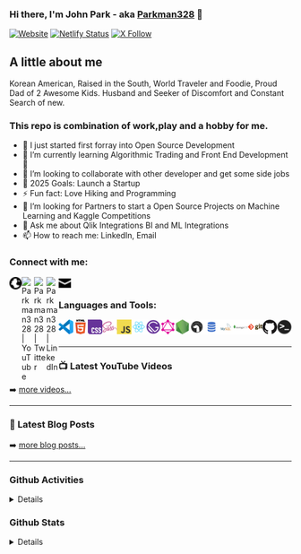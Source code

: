 ### Hi there, I'm John Park - aka [Parkman328][website] 👋
[![Website](https://img.shields.io/website?label=johnpark.io&style=for-the-badge&url=https://johnpark.io/)](https://johnpark.io)
[![Netlify Status](https://api.netlify.com/api/v1/badges/cd957574-9bf4-4aa1-9de2-f793c8757291/deploy-status)](https://app.netlify.com/projects/parkman328/deploys)
[![X Follow](https://img.shields.io/twitter/follow/jpark328?color=1DA1F2&logo=twitter&style=for-the-badge)](https://x.com/jpark328)

## A little about me

Korean American, Raised in the South, World Traveler and Foodie, Proud Dad of 2 Awesome Kids. Husband and Seeker of Discomfort and Constant Search of new.

### This repo is combination of work,play and a hobby for me.

- 🔭 I just started first forray into Open Source Development
- 🌱 I’m currently learning Algorithmic Trading and Front End Development 🤣
- 👯 I’m looking to collaborate with other developer and get some side jobs
- 🥅 2025 Goals: Launch a Startup
- ⚡ Fun fact: Love Hiking and Programming
- 🤔 I’m looking for Partners to start a Open Source Projects on Machine Learning and Kaggle Competitions
- 💬 Ask me about Qlik Integrations BI and ML Integrations
- 📫 How to reach me: LinkedIn, Email

### Connect with me:

[<img align="left" alt="johnpark.io" width="22px" src="https://raw.githubusercontent.com/iconic/open-iconic/master/svg/globe.svg" />][website]
[<img align="left" alt="Parkman328 | YouTube" width="22px" src="https://cdn.jsdelivr.net/npm/simple-icons@v3/icons/youtube.svg" />][youtube-work]
[<img align="left" alt="Parkman328 | Twitter" width="22px" src="https://cdn.jsdelivr.net/npm/simple-icons@v3/icons/twitter.svg" />][twitter]
[<img align="left" alt="Parkman328 | LinkedIn" width="22px" src="https://cdn.jsdelivr.net/npm/simple-icons@v3/icons/linkedin.svg" />][linkedin]
[<img align="left" alt="Parkman328 | LinkedIn" width="22px" src="https://raw.githubusercontent.com/iconic/open-iconic/master/svg/envelope-closed.svg" />][linkedin]
<br />

### Languages and Tools:

[<img align="left" alt="Visual Studio Code" width="26px" src="https://raw.githubusercontent.com/github/explore/80688e429a7d4ef2fca1e82350fe8e3517d3494d/topics/visual-studio-code/visual-studio-code.png" />][website]
[<img align="left" alt="HTML5" width="26px" src="https://raw.githubusercontent.com/github/explore/80688e429a7d4ef2fca1e82350fe8e3517d3494d/topics/html/html.png" />][website]
[<img align="left" alt="CSS3" width="26px" src="https://raw.githubusercontent.com/github/explore/80688e429a7d4ef2fca1e82350fe8e3517d3494d/topics/css/css.png" />][website]
[<img align="left" alt="Sass" width="26px" src="https://raw.githubusercontent.com/github/explore/80688e429a7d4ef2fca1e82350fe8e3517d3494d/topics/sass/sass.png" />][website]
[<img align="left" alt="JavaScript" width="26px" src="https://raw.githubusercontent.com/github/explore/80688e429a7d4ef2fca1e82350fe8e3517d3494d/topics/javascript/javascript.png" />][website]
[<img align="left" alt="React" width="26px" src="https://raw.githubusercontent.com/github/explore/80688e429a7d4ef2fca1e82350fe8e3517d3494d/topics/react/react.png" />][website]
[<img align="left" alt="Gatsby" width="26px" src="https://raw.githubusercontent.com/github/explore/e94815998e4e0713912fed477a1f346ec04c3da2/topics/gatsby/gatsby.png" />][website]
[<img align="left" alt="GraphQL" width="26px" src="https://raw.githubusercontent.com/github/explore/80688e429a7d4ef2fca1e82350fe8e3517d3494d/topics/graphql/graphql.png" />][website]
[<img align="left" alt="Node.js" width="26px" src="https://raw.githubusercontent.com/github/explore/80688e429a7d4ef2fca1e82350fe8e3517d3494d/topics/nodejs/nodejs.png" />][website]
[<img align="left" alt="Deno" width="26px" src="https://raw.githubusercontent.com/github/explore/361e2821e2dea67711cde99c9c40ed357061cf27/topics/deno/deno.png"/>][website]
[<img align="left" alt="SQL" width="26px" src="https://raw.githubusercontent.com/github/explore/80688e429a7d4ef2fca1e82350fe8e3517d3494d/topics/sql/sql.png" />][website]
[<img align="left" alt="MySQL" width="26px" src="https://raw.githubusercontent.com/github/explore/80688e429a7d4ef2fca1e82350fe8e3517d3494d/topics/mysql/mysql.png" />][website]
[<img align="left" alt="MongoDB" width="26px" src="https://raw.githubusercontent.com/github/explore/80688e429a7d4ef2fca1e82350fe8e3517d3494d/topics/mongodb/mongodb.png" />][website]
[<img align="left" alt="Git" width="26px" src="https://raw.githubusercontent.com/github/explore/80688e429a7d4ef2fca1e82350fe8e3517d3494d/topics/git/git.png" />][website]
[<img align="left" alt="GitHub" width="26px" src="https://raw.githubusercontent.com/github/explore/78df643247d429f6cc873026c0622819ad797942/topics/github/github.png" />][website]
[<img align="left" alt="Terminal" width="26px" src="https://raw.githubusercontent.com/github/explore/80688e429a7d4ef2fca1e82350fe8e3517d3494d/topics/terminal/terminal.png" />][website]

<br />
<br />

---

### 📺 Latest YouTube Videos

<!-- YOUTUBE:START -->
<!-- YOUTUBE:END -->

➡️ [more videos...](https://youtube.com/codestackr)

---

### 📕 Latest Blog Posts

<!-- BLOG-POST-LIST:START -->
<!-- BLOG-POST-LIST:END -->

➡️ [more blog posts...](https://johnpark.io)

---

### Github Activities

<details>
</details>

### Github Stats

<details>
</details>

[website]: https://johnpark.io
[slideshare]: https://www2.slideshare.net/parkman328
[twitter]: https://twitter.com/jpark328
[youtube-personal]: https://www.youtube.com/channel/UCdmNpdgz3hq80AYt3xPBs5Q
[youtube-work]: https://www.youtube.com/channel/UCEy0m6cQMXUO5qqrUnOewfQ
[linkedin]: https://www.linkedin.com/in/jpark328/
